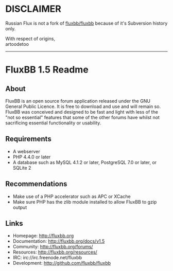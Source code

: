 # DISCLAIMER

Russian Flux is not a fork of [fluxbb/fluxbb](https://github.com/fluxbb/fluxbb) because of it's Subversion history only. 

With respect of origins,  
artoodetoo

* * *

# FluxBB 1.5 Readme

## About

FluxBB is an open source forum application released under the GNU General Public
Licence. It is free to download and use and will remain so. FluxBB was conceived and
designed to be fast and light with less of the "not so essential" features that some
of the other forums have whilst not sacrificing essential functionality or usability.

## Requirements

* A webserver
* PHP 4.4.0 or later
* A database such as MySQL 4.1.2 or later, PostgreSQL 7.0 or later, or SQLite 2

## Recommendations

* Make use of a PHP accelerator such as APC or XCache
* Make sure PHP has the zlib module installed to allow FluxBB to gzip output

## Links

* Homepage: http://fluxbb.org
* Documentation: http://fluxbb.org/docs/v1.5
* Community: http://fluxbb.org/forums/
* Resources: http://fluxbb.org/resources/
* IRC: irc://irc.freenode.net/fluxbb
* Development: http://github.com/fluxbb/fluxbb